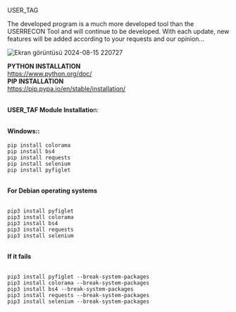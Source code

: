 USER_TAG

The developed program is a much more developed tool than the USERRECON Tool and will continue to be developed.
With each update, new features will be added according to your requests and our opinion...

![Ekran görüntüsü 2024-08-15 220727](https://github.com/user-attachments/assets/531b9ec6-c604-4e9c-90b5-931f8cd444af)

**PYTHON INSTALLATION** <br>
https://www.python.org/doc/<br>
**PIP INSTALLATION**<br>
https://pip.pypa.io/en/stable/installation/<br><br>

**USER_TAF Module Installatio**n:<br><br>

**Windows::** <br><br>
`pip install colorama`<br>
`pip install bs4`<br>
`pip install requests`<br>
`pip install selenium`<br>
`pip install pyfiglet`<br><br>

**For Debian operating systems**<br><br>

`pip3 install pyfiglet`<br>
`pip3 install colorama`<br>
`pip3 install bs4`<br>
`pip3 install requests`<br>
`pip3 install selenium`<br><br>

**If it fails**<br><br>

`pip3 install pyfiglet --break-system-packages`<br>
`pip3 install colorama --break-system-packages`<br>
`pip3 install bs4 --break-system-packages`<br>
`pip3 install requests --break-system-packages`<br>
`pip3 install selenium --break-system-packages`<br><br>


